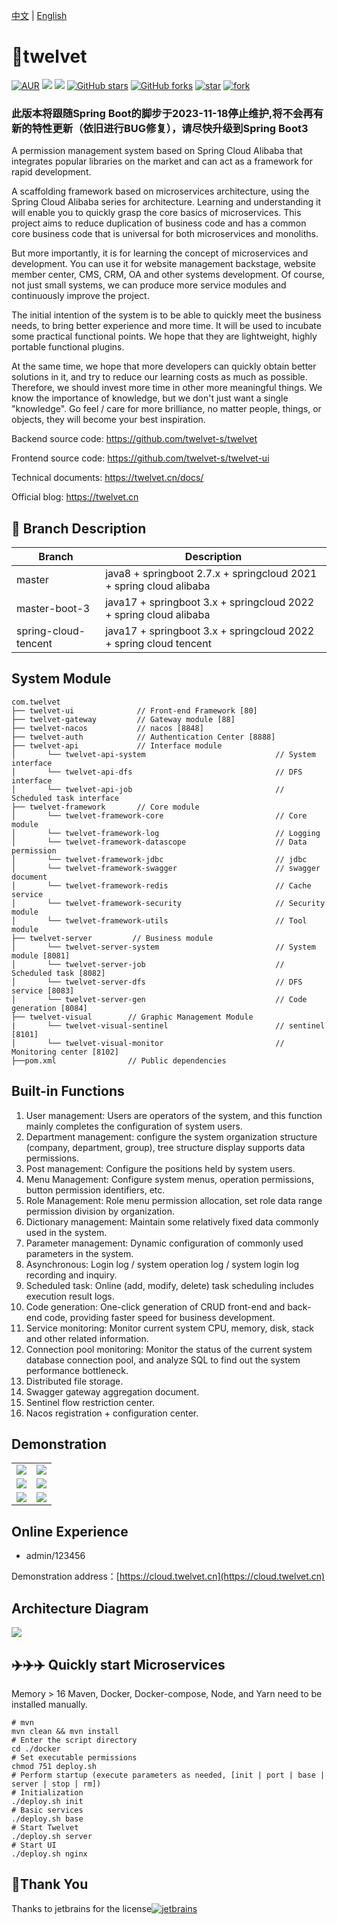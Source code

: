 [中文](https://github.com/twelvet-s/twelvet/blob/master/README.md) | [English](https://github.com/twelvet-s/twelvet/blob/master/README_EN.md)

# 🚀twelvet

[![AUR](https://img.shields.io/github/license/twelvet-s/twelvet)](https://github.com/twelvet-s/twelvet/blob/master/LICENSE)
[![](https://img.shields.io/badge/Author-TwelveT-orange.svg)](https://twelvet.cn)
[![](https://img.shields.io/badge/version-2.7.5-success)](https://github.com/twelvet-s/twelvet)
[![GitHub stars](https://img.shields.io/github/stars/twelvet-s/twelvet.svg?style=social&label=Stars)](https://github.com/twelvet-s/twelvet/stargazers)
[![GitHub forks](https://img.shields.io/github/forks/twelvet-s/twelvet.svg?style=social&label=Fork)](https://github.com/twelvet-s/twelvet/network/members)
[![star](https://gitee.com/twelvet/twelvet/badge/star.svg?theme=white)](https://gitee.com/twelvet/twelvet/stargazers)
[![fork](https://gitee.com/twelvet/twelvet/badge/fork.svg?theme=white)](https://gitee.com/twelvet/twelvet/members)

### 此版本将跟随Spring Boot的脚步于2023-11-18停止维护,将不会再有新的特性更新（依旧进行BUG修复），请尽快升级到Spring Boot3

A permission management system based on Spring Cloud Alibaba that integrates popular libraries on the market and can act
as a framework for rapid development.

A scaffolding framework based on microservices architecture, using the Spring Cloud Alibaba series for architecture.
Learning and understanding it will enable you to quickly grasp the core basics of microservices. This project aims to
reduce duplication of business code and has a common core business code that is universal for both microservices and
monoliths.

But more importantly, it is for learning the concept of microservices and development. You can use it for website
management backstage, website member center, CMS, CRM, OA and other systems development. Of course, not just small
systems, we can produce more service modules and continuously improve the project.

The initial intention of the system is to be able to quickly meet the business needs, to bring better experience and
more time. It will be used to incubate some practical functional points. We hope that they are lightweight, highly
portable functional plugins.

At the same time, we hope that more developers can quickly obtain better solutions in it, and try to reduce our learning
costs as much as possible. Therefore, we should invest more time in other more meaningful things. We know the importance
of knowledge, but we don't just want a single "knowledge". Go feel / care for more brilliance, no matter people, things,
or objects, they will become your best inspiration.

Backend source code: https://github.com/twelvet-s/twelvet

Frontend source code: https://github.com/twelvet-s/twelvet-ui

Technical documents: https://twelvet.cn/docs/

Official blog: https://twelvet.cn

## 🍎 Branch Description

| Branch               | Description                                                        |
|----------------------|--------------------------------------------------------------------|
| master               | java8 + springboot 2.7.x + springcloud 2021 + spring cloud alibaba |
| master-boot-3        | java17 + springboot 3.x + springcloud 2022 + spring cloud alibaba  |
| spring-cloud-tencent | java17 + springboot 3.x + springcloud 2022 + spring cloud tencent  |

## System Module

~~~
com.twelvet     
├── twelvet-ui              // Front-end Framework [80]
├── twelvet-gateway         // Gateway module [88]
├── twelvet-nacos           // nacos [8848]
├── twelvet-auth            // Authentication Center [8888]
├── twelvet-api             // Interface module
│       └── twelvet-api-system                             // System interface
│       └── twelvet-api-dfs                                // DFS interface
│       └── twelvet-api-job                                // Scheduled task interface
├── twelvet-framework       // Core module
│       └── twelvet-framework-core                         // Core module
│       └── twelvet-framework-log                          // Logging
│       └── twelvet-framework-datascope                    // Data permission
│       └── twelvet-framework-jdbc                         // jdbc
│       └── twelvet-framework-swagger                      // swagger document
│       └── twelvet-framework-redis                        // Cache service
│       └── twelvet-framework-security                     // Security module
│       └── twelvet-framework-utils                        // Tool module
├── twelvet-server         // Business module
│       └── twelvet-server-system                          // System module [8081]
│       └── twelvet-server-job                             // Scheduled task [8082]
│       └── twelvet-server-dfs                             // DFS service [8083]
│       └── twelvet-server-gen                             // Code generation [8084]
├── twelvet-visual        // Graphic Management Module
|       └── twelvet-visual-sentinel                        // sentinel [8101]
│       └── twelvet-visual-monitor                         // Monitoring center [8102]
├──pom.xml                // Public dependencies
~~~

## Built-in Functions

1. User management: Users are operators of the system, and this function mainly completes the configuration of system
   users.
2. Department management: configure the system organization structure (company, department, group), tree structure
   display supports data permissions.
3. Post management: Configure the positions held by system users.
4. Menu Management: Configure system menus, operation permissions, button permission identifiers, etc.
5. Role Management: Role menu permission allocation, set role data range permission division by organization.
6. Dictionary management: Maintain some relatively fixed data commonly used in the system.
7. Parameter management: Dynamic configuration of commonly used parameters in the system.
8. Asynchronous: Login log / system operation log / system login log recording and inquiry.
9. Scheduled task: Online (add, modify, delete) task scheduling includes execution result logs.
10. Code generation: One-click generation of CRUD front-end and back-end code, providing faster speed for business
    development.
11. Service monitoring: Monitor current system CPU, memory, disk, stack and other related information.
12. Connection pool monitoring: Monitor the status of the current system database connection pool, and analyze SQL to
    find out the system performance bottleneck.
13. Distributed file storage.
14. Swagger gateway aggregation document.
15. Sentinel flow restriction center.
16. Nacos registration + configuration center.

## Demonstration

<table>
    <tr>
        <td><img src="https://twelvet.cn/assets/images/twelvet/1.png"/></td>
        <td><img src="https://twelvet.cn/assets/images/twelvet/2.png"/></td>
    </tr>
    <tr>
        <td><img src="https://twelvet.cn/assets/images/twelvet/3.png"/></td>
        <td><img src="https://twelvet.cn/assets/images/twelvet/4.png"/></td>
    </tr>
    <tr>
        <td><img src="https://twelvet.cn/assets/images/twelvet/5.png"/></td>
        <td><img src="https://twelvet.cn/assets/images/twelvet/6.png"/></td>
    </tr>
</table>

## Online Experience

- admin/123456

Demonstration address：[https://cloud.twelvet.cn](https://cloud.twelvet.cn)

## Architecture Diagram

<img src="https://twelvet.cn/assets/images/twelvet/map.png"/>

## ✈️✈️✈️ Quickly start Microservices

Memory > 16
Maven, Docker, Docker-compose, Node, and Yarn need to be installed manually.

```shell
# mvn
mvn clean && mvn install
# Enter the script directory
cd ./docker
# Set executable permissions
chmod 751 deploy.sh
# Perform startup (execute parameters as needed, [init | port | base | server | stop | rm])
# Initialization
./deploy.sh init
# Basic services
./deploy.sh base
# Start Twelvet
./deploy.sh server
# Start UI
./deploy.sh nginx
```
## 🤝Thank You
Thanks to jetbrains for the license[![jetbrains](https://cloud.twelvet.cn/jetbrains.png)](https://www.jetbrains.com?from=https://github.com/twelvet-s/twelvet)
